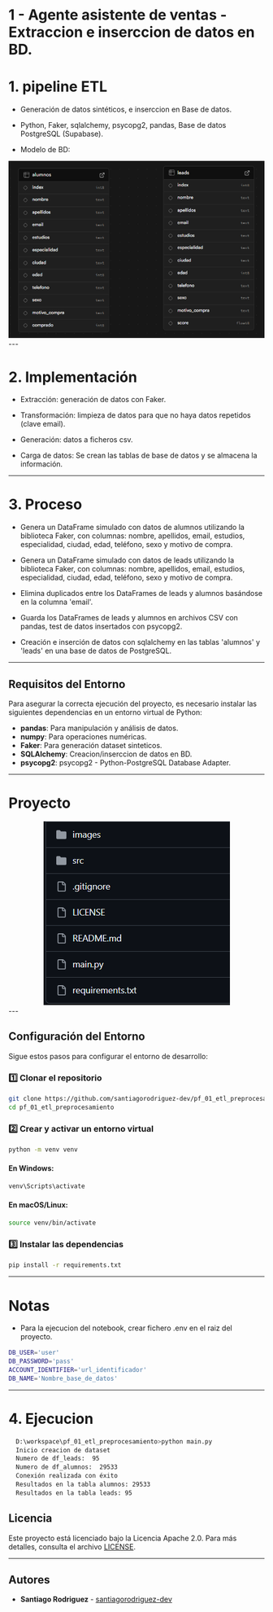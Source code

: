 # 1 - Agente asistente de ventas - Extraccion e inserccion de datos en BD.
# 1. pipeline ETL

-   Generación de datos sintéticos, e inserccion en Base de datos.

-   Python, Faker, sqlalchemy, psycopg2, pandas, Base de datos PostgreSQL (Supabase).

-   Modelo de BD:

   <div style="text-align: center;">
     <img src="https://github.com/santiagorodriguez-dev/pf_01_etl_preprocesamiento/blob/main/images/bd.png" alt="logo" />
   </div>
---

# 2. Implementación

-   Extracción: generación de datos con Faker.

-   Transformación: limpieza de datos para que no haya datos repetidos (clave email).

-   Generación: datos a ficheros csv.

-   Carga de datos: Se crean las tablas de base de datos y se almacena la información.
---
# 3. Proceso

-   Genera un DataFrame simulado con datos de alumnos utilizando la biblioteca Faker, con columnas: 
    nombre, apellidos, email, estudios, especialidad, ciudad, edad, teléfono, sexo y motivo de compra.

-   Genera un DataFrame simulado con datos de leads utilizando la biblioteca Faker, con columnas: 
    nombre, apellidos, email, estudios, especialidad, ciudad, edad, teléfono, sexo y motivo de compra.

-   Elimina duplicados entre los DataFrames de leads y alumnos basándose en la columna 'email'.

-   Guarda los DataFrames de leads y alumnos en archivos CSV con pandas, test de datos insertados con psycopg2.

-   Creación e inserción de datos con sqlalchemy en las tablas 'alumnos' y 'leads' en una base de datos de PostgreSQL.
---
## Requisitos del Entorno

Para asegurar la correcta ejecución del proyecto, es necesario instalar las siguientes dependencias en un entorno virtual de Python:

- **pandas**: Para manipulación y análisis de datos.
- **numpy**: Para operaciones numéricas.
- **Faker**: Para generación dataset sinteticos.
- **SQLAlchemy**: Creacion/inserccion de datos en BD.
- **psycopg2**: psycopg2 - Python-PostgreSQL Database Adapter.

---
# Proyecto
   <div style="text-align: center;">
     <img src="https://github.com/santiagorodriguez-dev/pf_01_etl_preprocesamiento/blob/main/images/estructura.png" alt="logo" />
   </div>
---

## Configuración del Entorno

Sigue estos pasos para configurar el entorno de desarrollo:

### 1️⃣ Clonar el repositorio

```bash
git clone https://github.com/santiagorodriguez-dev/pf_01_etl_preprocesamiento.git
cd pf_01_etl_preprocesamiento
```

### 2️⃣ Crear y activar un entorno virtual

```bash
python -m venv venv
```

#### En Windows:
```bash
venv\Scripts\activate
```

#### En macOS/Linux:
```bash
source venv/bin/activate
```

### 3️⃣ Instalar las dependencias

```bash
pip install -r requirements.txt
```
---
# Notas
-   Para la ejecucion del notebook, crear fichero .env en el raiz del proyecto.

```sh
DB_USER='user'
DB_PASSWORD='pass'
ACCOUNT_IDENTIFIER='url_identificador'
DB_NAME='Nombre_base_de_datos'
```
---
# 4. Ejecucion
```sh
  D:\workspace\pf_01_etl_preprocesamiento>python main.py
  Inicio creacion de dataset
  Numero de df_leads:  95
  Numero de df_alumnos:  29533
  Conexión realizada con éxito
  Resultados en la tabla alumnos: 29533
  Resultados en la tabla leads: 95
```

## Licencia

Este proyecto está licenciado bajo la Licencia Apache 2.0. Para más detalles, consulta el archivo [LICENSE](LICENSE).

---

## Autores
* **Santiago Rodriguez** - [santiagorodriguez-dev](https://github.com/santiagorodriguez-dev)

